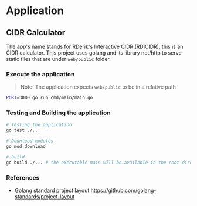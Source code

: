 # Application

## CIDR Calculator

The app's name stands for RDerik's Interactive  CIDR (RDICIDR), this is an CIDR calculator. This project uses golang and its library net/http to serve static files that are under `web/public` folder.


### Execute the application
> Note: The application expects `web/public` to be in a relative path
```bash
PORT=3000 go run cmd/main/main.go
```

### Testing and Building the application
```bash
# Testing the application
go test ./...

# Download modules
go mod download

# Build
go build ./... # the executable main will be available in the root directory
```

### References
- Golang standard project layout https://github.com/golang-standards/project-layout
